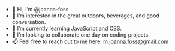 - 👋 Hi, I’m @joanna-foss
- 👀 I’m interested in the great outdoors, beverages, and good conversation.
- 🌱 I’m currently learning JavaScript and CSS.
- 💞️ I’m looking to collaborate one day on coding projects.
- 📫 Feel free to reach out to me here: m.joanna.foss@gmail.com

<!---
joanna-foss/joanna-foss is a ✨ special ✨ repository because its `README.md` (this file) appears on your GitHub profile.
You can click the Preview link to take a look at your changes.
--->
